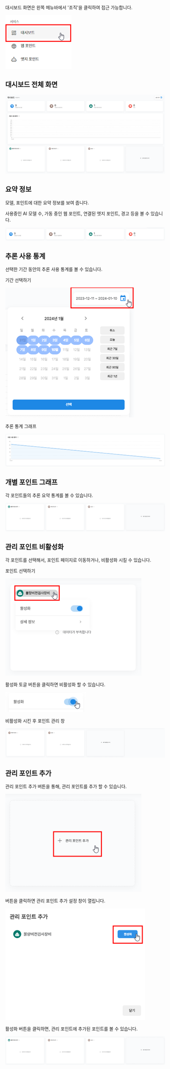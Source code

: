 
대시보드 화면은 왼쪽 메뉴바에서 '조직'을 클릭하여 접근 가능합니다.

![img1](https://raw.githubusercontent.com/vazilcompany/vridge-docs/main/img/organization/dashboard/move_to_dashboard.png)  


  
## 대시보드 전체 화면 


![img1](https://raw.githubusercontent.com/vazilcompany/vridge-docs/main/img/organization/dashboard/dashboard_full_screen.png)  



## 요약 정보

모델, 포인트에 대한 요약 정보를 보여 줍니다. 

사용중인 AI 모델 수, 가동 중인 웹 포인트, 연결된 엣지 포인트, 경고 등을 볼 수 있습니다. 


![img1](https://raw.githubusercontent.com/vazilcompany/vridge-docs/main/img/organization/dashboard/point_summary_info.png)  




## 추론 사용 통계

선택한 기간 동안의 추론 사용 통계를 볼 수 있습니다. 

기간 선택하기 


![img1](https://raw.githubusercontent.com/vazilcompany/vridge-docs/main/img/organization/dashboard/selct_period.png)  



추론 통계 그래프 

![img1](https://raw.githubusercontent.com/vazilcompany/vridge-docs/main/img/organization/dashboard/inference_usage_statistics.png)  




## 개별 포인트 그래프 

각 포인트들의 추론 요약 통계를 볼 수 있습니다.


![img1](https://raw.githubusercontent.com/vazilcompany/vridge-docs/main/img/organization/dashboard/after_add_point.png)  



## 관리 포인트 비활성화 

각 포인트를 선택해서, 포인트 페이지로 이동하거나, 비활성화 시킬 수 있습니다.

포인트 선택하기 

![img1](https://raw.githubusercontent.com/vazilcompany/vridge-docs/main/img/organization/dashboard/select_detail_point.png)  

활성화 토글 버튼을 클릭하면 비활성화 할 수 있습니다. 

![img1](https://raw.githubusercontent.com/vazilcompany/vridge-docs/main/img/organization/dashboard/activation_button.png)  

비활성화 시킨 후 포인트 관리 창 

![img1](https://raw.githubusercontent.com/vazilcompany/vridge-docs/main/img/organization/dashboard/after_deactivate_point.png)  






## 관리 포인트 추가

관리 포인트 추가 버튼을 통해, 관리 포인트를 추가 할 수 있습니다. 

![img1](https://raw.githubusercontent.com/vazilcompany/vridge-docs/main/img/organization/dashboard/add_point.png)  


버튼을 클릭하면 관리 포인트 추가 설정 창이 열립니다. 

![img1](https://raw.githubusercontent.com/vazilcompany/vridge-docs/main/img/organization/dashboard/add_point_dialog.png)  


활성화 버튼을 클릭하면, 관리 포인트에 추가된 포인트를 볼 수 있습니다. 

![img1](https://raw.githubusercontent.com/vazilcompany/vridge-docs/main/img/organization/dashboard/after_add_point.png)  



